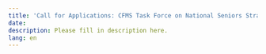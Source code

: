 ```yaml
---
title: 'Call for Applications: CFMS Task Force on National Seniors Strategy'
date:
description: Please fill in description here.
lang: en
---
```

